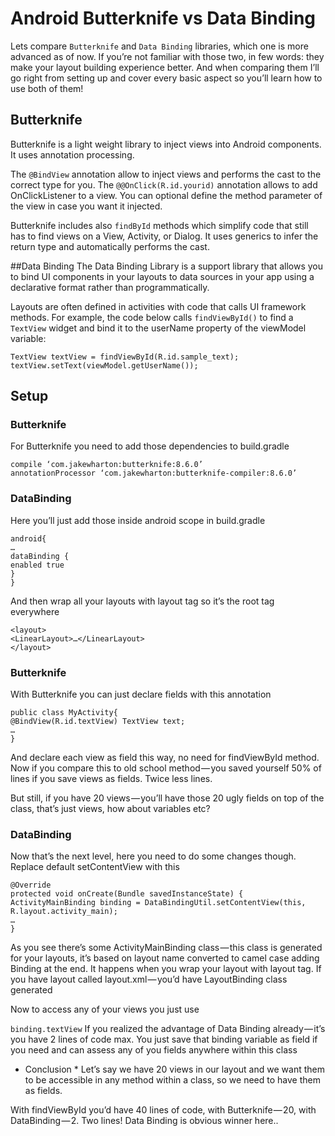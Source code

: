 # Android Butterknife vs Data Binding

Lets compare ```Butterknife``` and ```Data Binding``` libraries, which one is more advanced as of now.
If you’re not familiar with those two, in few words: they make your layout building experience better. 
And when comparing them I’ll go right from setting up and cover every basic aspect so you’ll learn how to use both of them!

## Butterknife

Butterknife is a light weight library to inject views into Android components. 
It uses annotation processing.

The ```@BindView``` annotation allow to inject views and performs the cast to the correct type for you. 
The ```@@OnClick(R.id.yourid)``` annotation allows to add OnClickListener to a view. You can optional define the method parameter
of the view in case you want it injected.

Butterknife includes also ```findById``` methods which simplify code that still has to find views on a View, Activity, or Dialog. 
It uses generics to infer the return type and automatically performs the cast.

##Data Binding
The Data Binding Library is a support library that allows you to bind UI components in your layouts to data sources in your 
app using a declarative format rather than programmatically.

Layouts are often defined in activities with code that calls UI framework methods. 
For example, the code below calls ```findViewById()``` to find a ```TextView``` widget and bind it to the userName property of the
viewModel variable:
```
TextView textView = findViewById(R.id.sample_text);
textView.setText(viewModel.getUserName());
```

## Setup

### Butterknife
For Butterknife you need to add those dependencies to build.gradle

```
compile ‘com.jakewharton:butterknife:8.6.0’
annotationProcessor ‘com.jakewharton:butterknife-compiler:8.6.0’
```

### DataBinding

Here you’ll just add those inside android scope in build.gradle

```
android{
…
dataBinding {
enabled true
}
}
```
And then wrap all your layouts with layout tag so it’s the root tag everywhere

```
<layout>
<LinearLayout>…</LinearLayout>
</layout>
```


### Butterknife
With Butterknife you can just declare fields with this annotation

```
public class MyActivity{
@BindView(R.id.textView) TextView text;
…
}
````
And declare each view as field this way, no need for findViewById method. 
Now if you compare this to old school method — you saved yourself 50% of lines if you save views as fields. Twice less lines.

But still, if you have 20 views — you’ll have those 20 ugly fields on top of the class, 
that’s just views, how about variables etc?

### DataBinding
Now that’s the next level, here you need to do some changes though. Replace default setContentView with this

```
@Override
protected void onCreate(Bundle savedInstanceState) {
ActivityMainBinding binding = DataBindingUtil.setContentView(this, R.layout.activity_main);
…
}
```
As you see there’s some ActivityMainBinding class — this class is generated for your layouts,
it’s based on layout name converted to camel case adding Binding at the end.
It happens when you wrap your layout with layout tag. If you have layout called layout.xml — you’d have LayoutBinding 
class generated

Now to access any of your views you just use

``` binding.textView ```
If you realized the advantage of Data Binding already — it’s you have 2 lines of code max.
You just save that binding variable as field if you need and can assess any of you fields anywhere within this class

* Conclusion *
Let’s say we have 20 views in our layout and we want them to be accessible in any method within a class, 
so we need to have them as fields.

With findViewById you’d have 40 lines of code, with Butterknife — 20, with DataBinding — 2.
Two lines! Data Binding is obvious winner here..
